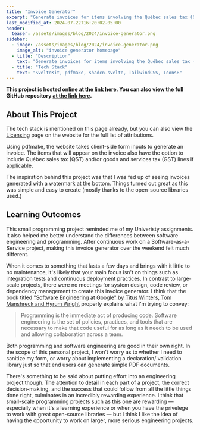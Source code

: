 ```yaml
---
title: "Invoice Generator"
excerpt: "Generate invoices for items involving the Québec sales tax (QST) and/or goods and services tax (GST)."
last_modified_at: 2024-07-22T16:20:02-05:00
header:
  teaser: /assets/images/blog/2024/invoice-generator.png
sidebar:
  - image: /assets/images/blog/2024/invoice-generator.png
    image_alt: "invoice generator homepage"
  - title: "Description"
    text: "Generate invoices for items involving the Québec sales tax (QST) and/or goods and services tax (GST)."
  - title: "Tech Stack"
    text: "SvelteKit, pdfmake, shadcn-svelte, TailwindCSS, Icons8"
---
```


**This project is hosted online <a href="https://invoice-generator-seven-sable.vercel.app/" target="blank">at the link here</a>. You can also view the full GitHub repository <a href="https://github.com/Verdone/invoice-generator" target="blank">at the link here</a>.**

## About This Project

The tech stack is mentioned on this page already, but you can also view the <a href="https://invoice-generator-seven-sable.vercel.app/licensing" target="blank">Licensing</a> page on the website for the full list of attributions.

Using pdfmake, the website takes client-side form inputs to generate an invoice. The items that will appear on the invoice also have the option to include Québec sales tax (QST) and/or goods and services tax (GST) lines if applicable. 

The inspiration behind this project was that I was fed up of seeing invoices generated with a watermark at the bottom. Things turned out great as this was simple and easy to create (mostly thanks to the open-source libraries used.)

## Learning Outcomes

This small programming project reminded me of my Univeristy assignments. It also helped me better understand the differences between software engineering and programming. After continuous work on a Software-as-a-Service project, making this invoice generator over the weekend felt much different. 

When it comes to something that lasts a few days and brings with it little to no maintenance, it's likely that your main focus isn't on things such as integration tests and continuous deployment practices. In contrast to large-scale projects, there were no meetings for system design, code review, or dependency management to create this invoice generator. I think that the book titled <a href="https://abseil.io/resources/swe-book" target="blank">"Software Engineering at Google" by Titus Winters, Tom Manshreck and Hyrum Wright</a> properly explains what I'm trying to convey:

> Programming is the immediate act of producing code. Software engineering is the set of policies, practices, and tools that are necessary to make that code useful for as long as it needs to be used and allowing collaboration across a team.

Both programming and software engineering are good in their own right. In the scope of this personal project, I won't worry as to whether I need to sanitize my form, or worry about implementing a declaration/ validation library just so that end users can generate simple PDF documents.

There's something to be said about putting effort into an engineering project though. The attention to detail in each part of a project, the correct decision-makiing, and the success that could follow from all the little things done right, culminates in an incredibly rewarding experience. I think that small-scale programming projects such as this one are rewarding — especially when it's a learning experience or when you have the privelege to work with great open-source libraries — but I think I like the idea of having the opportunity to work on larger, more serious engineering projects.